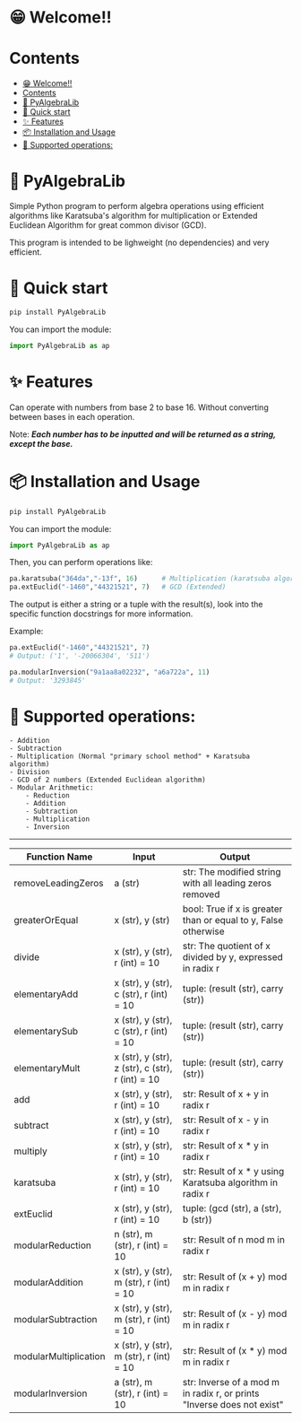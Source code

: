 # 😁 Welcome!!

# Contents

- [😁 Welcome!!](#-welcome)
- [Contents](#contents)
- [🧮 PyAlgebraLib](#-pyalgebralib)
- [🚀 Quick start](#-quick-start)
- [✨ Features](#-features)
- [📦 Installation and Usage](#-installation-and-usage)
- [📜 Supported operations:](#-supported-operations)


# 🧮 PyAlgebraLib

Simple Python program to perform algebra operations using efficient algorithms like Karatsuba's algorithm for multiplication or Extended Euclidean Algorithm for great common divisor (GCD).

This program is intended to be lighweight (no dependencies) and very efficient.

# 🚀 Quick start

```bash
pip install PyAlgebraLib
```

You can import the module:
```python
import PyAlgebraLib as ap
```

# ✨ Features

Can operate with numbers from base 2 to base 16. Without converting between bases in each operation.

Note: _**Each number has to be inputted and will be returned as a string, except the base.**_

# 📦 Installation and Usage

```bash
pip install PyAlgebraLib
```

You can import the module:
```python
import PyAlgebraLib as ap
```

Then, you can perform operations like:
```python
pa.karatsuba("364da","-13f", 16)      # Multiplication (karatsuba algorithm)
pa.extEuclid("-1460","44321521", 7)   # GCD (Extended)
```

The output is either a string or a tuple with the result(s), look into the specific function docstrings for more information.

Example:
```python
pa.extEuclid("-1460","44321521", 7)
# Output: ('1', '-20066304', '511')

pa.modularInversion("9a1aa8a02232", "a6a722a", 11)
# Output: '3293845'
```

# 📜 Supported operations:

    - Addition
    - Subtraction 
    - Multiplication (Normal "primary school method" + Karatsuba algorithm)
    - Division
    - GCD of 2 numbers (Extended Euclidean algorithm)
    - Modular Arithmetic:
        - Reduction
        - Addition
        - Subtraction
        - Multiplication
        - Inversion

<hr>

| Function Name          | Input                                                                                      | Output                                                            |
|------------------------|--------------------------------------------------------------------------------------------|-------------------------------------------------------------------|
| removeLeadingZeros     | a (str)                                                                                    | str: The modified string with all leading zeros removed           |
| greaterOrEqual         | x (str), y (str)                                                                           | bool: True if x is greater than or equal to y, False otherwise    |
| divide                 | x (str), y (str), r (int) = 10                                                             | str: The quotient of x divided by y, expressed in radix r         |
| elementaryAdd          | x (str), y (str), c (str), r (int) = 10                                                    | tuple: (result (str), carry (str))                                |
| elementarySub          | x (str), y (str), c (str), r (int) = 10                                                    | tuple: (result (str), carry (str))                                |
| elementaryMult         | x (str), y (str), z (str), c (str), r (int) = 10                                           | tuple: (result (str), carry (str))                                |
| add                    | x (str), y (str), r (int) = 10                                                             | str: Result of x + y in radix r                                   |
| subtract               | x (str), y (str), r (int) = 10                                                             | str: Result of x - y in radix r                                   |
| multiply               | x (str), y (str), r (int) = 10                                                             | str: Result of x * y in radix r                                   |
| karatsuba              | x (str), y (str), r (int) = 10                                                             | str: Result of x * y using Karatsuba algorithm in radix r         |
| extEuclid              | x (str), y (str), r (int) = 10                                                             | tuple: (gcd (str), a (str), b (str))                              |
| modularReduction       | n (str), m (str), r (int) = 10                                                             | str: Result of n mod m in radix r                                 |
| modularAddition        | x (str), y (str), m (str), r (int) = 10                                                    | str: Result of (x + y) mod m in radix r                           |
| modularSubtraction     | x (str), y (str), m (str), r (int) = 10                                                    | str: Result of (x - y) mod m in radix r                           |
| modularMultiplication  | x (str), y (str), m (str), r (int) = 10                                                    | str: Result of (x * y) mod m in radix r                           |
| modularInversion       | a (str), m (str), r (int) = 10                                                             | str: Inverse of a mod m in radix r, or prints "Inverse does not exist" |
